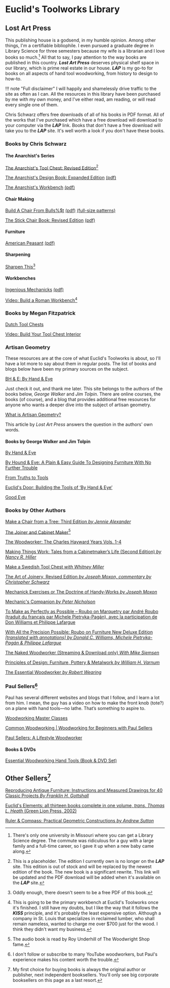 # Euclid's Toolworks Library

## Lost Art Press

This publishing house is a godsend, in my humble opinion. Among other things, I'm a certifiable bibliophile. I even pursued a graduate degree in Library Science for three semesters because my wife is a librarian and I love books so much.[^1] All that to say, I pay attention to the way books are published in this country. ***Lost Art Press*** deserves physical shelf space in our library, which is prime real estate in our house. ***LAP*** is my go-to for books on all aspects of hand tool woodworking, from history to design to how-to.

!!! note "Full disclaimer"
    I will happily and shamelessly drive traffic to the site as often as I can. All the resources in this library have been purchased by me with my own money, and I've either read, am reading, or will read every single one of them.

Chris Schwarz offers free downloads of all of his books in PDF format. All of the works that I've purchased which have a free download will download to your computer via the ***LAP*** link. Books that don't have a free download will take you to the ***LAP*** site. It's well worth a look if you don't have these books.

### Books by Chris Schwarz

#### The Anarchist's Series

[The Anarchist's Tool Chest: Revised Edition](https://lostartpress.com/products/the-anarchists-tool-chest?_pos=6&_psq=+Anarchist%27s&_ss=e&_v=1.0)[^2]

[The Anarchist's Design Book: Expanded Edition](https://lostartpress.com/products/the-anarchists-design-book?_pos=2&_sid=e40acc0da&_ss=r&_fid=ecaab3f0a) [(pdf)](https://blog.lostartpress.com/wp-content/uploads/2024/02/ADB_expanded_2024.pdf)

[The Anarchist's Workbench](https://lostartpress.com/products/the-anarchists-workbench?_pos=1&_sid=09236828f&_ss=r&_fid=82c3f0a82) [(pdf)](https://blog.lostartpress.com/wp-content/uploads/2020/07/AWB_Consumer_June-2020_v5.1-1.pdf)

#### Chair Making

[Build A Chair From Bulls%$t](https://lostartpress.com/products/build-a-chair-from-bulls-t?_pos=1&_psq=+build+a+chair&_ss=e&_v=1.0) [(pdf)](https://blog.lostartpress.com/wp-content/uploads/2025/05/BACFBS_book.pdf) [(full-size patterns)](https://blog.lostartpress.com/wp-content/uploads/2025/05/BACFBS-full-size-patterns-for-download-and-printing.pdf)

[The Stick Chair Book: Revised Edition](https://lostartpress.com/products/the-stick-chair-book?_pos=6&_psq=+chair&_ss=e&_v=1.0) [(pdf)](https://blog.lostartpress.com/wp-content/uploads/2023/09/The-Stick-Chair-Book-REVISED-2023.pdf)

#### Furniture

[American Peasant](https://lostartpress.com/products/american-peasant-signed-by-the-author?_pos=1&_psq=+American+peas&_ss=e&_v=1.0) [(pdf)](https://blog.lostartpress.com/wp-content/uploads/2024/07/American-Peasant-July-2024.pdf)

#### Sharpening

[Sharpen This](https://lostartpress.com/products/sharpen-this?_pos=1&_psq=+Sharpen&_ss=e&_v=1.0&variant=39783356039231)[^3]

#### Workbenches

[Ingenious Mechanicks](https://lostartpress.com/products/ingenious-mechanicks?_pos=1&_psq=+ingenious&_ss=e&_v=1.0) [(pdf)](https://blog.lostartpress.com/wp-content/uploads/2024/12/Ingenious_Mechanicks_4.pdf)

[Video: Build a Roman Workbench](https://lostartpress.com/products/video-build-a-roman-workbench?_pos=4&_psq=+workbench&_ss=e&_v=1.0)[^4]

### Books by Megan Fitzpatrick

[Dutch Tool Chests](https://lostartpress.com/products/dutch-tool-chests?_pos=1&_psq=+Megan+Fitzpatrick&_ss=e&_v=1.0)

[Video: Build Your Tool Chest Interior](https://lostartpress.com/products/video-build-your-tool-chest-interior?_pos=3&_psq=+Megan&_ss=e&_v=1.0)

### Artisan Geometry

These resources are at the core of what Euclid's Toolworks is about, so I'll have a lot more to say about them in regular posts. The list of books and blogs below have been my primary sources on the subject.

[BH & E: By Hand & Eye](https://www.byhandandeye.com/)

Just check it out, and thank me later. This site belongs to the authors of the books below, *George Walker* and *Jim Tolpin*. There are online courses, the books (of course), and a blog that provides additional free resources for anyone who wants a deeper dive into the subject of artisan geometry.

[What is Artisan Geometry?](https://lostartpress.com/pages/what-is-artisan-geometry?_pos=1&_sid=8e65f218a&_ss=r)

This article by *Lost Art Press* answers the question in the authors' own words.

#### Books by George Walker and Jim Tolpin

[By Hand & Eye](https://lostartpress.com/products/by-hand-eye-1?_pos=1&_psq=+by+hand&_ss=e&_v=1.0&variant=501064457)

[By Hound & Eye: A Plain & Easy Guide To Designing Furniture With No Further Trouble](https://lostartpress.com/products/by-hound-eye?_pos=1&_psq=+by+hound&_ss=e&_v=1.0&variant=6373998785)

[From Truths to Tools](https://lostartpress.com/products/from-truth-to-tools?_pos=1&_psq=+truth&_ss=e&_v=1.0&variant=104827781139)

[Euclid's Door: Building the Tools of ‘By Hand & Eye’](https://lostartpress.com/products/euclids-door?_pos=1&_sid=bc218e5d5&_ss=r&variant=39679042355263)

[Good Eye](https://lostartpress.com/products/good-eye?_pos=1&_psq=+good&_ss=e&_v=1.0&variant=41389817036863)

### Books by Other Authors

[Make a Chair from a Tree: Third Edition *by Jennie Alexander*](https://lostartpress.com/products/make-a-chair-from-a-tree)

[The Joiner and Cabinet Maker](https://lostartpress.com/products/the-joiner-and-cabinet-maker-1)[^5]

[The Woodworker: The Charles Hayward Years Vols. 1-4](https://lostartpress.com/products/the-woodworker-vols-1-4?_pos=2&_sid=56eb0681e&_ss=r&variant=41514873454655)

[Making Things Work: Tales from a Cabinetmaker’s Life (Second Edition) *by Nancy R. Hiller*](https://lostartpress.com/products/making-things-work-tales-from-a-cabinetmaker-s-life?_pos=1&_sid=45cd586ce&_ss=r)

[Make a Swedish Tool Chest *with Whitney Miller*](https://lostartpress.com/products/make-a-swedish-tool-chest-with-whitney-miller)

[The Art of Joinery, Revised Edition *by Joseph Moxon, commentary by Christopher Schwarz*](https://blog.lostartpress.com/wp-content/uploads/2022/07/AOJ_revised_Jan2020.pdf)

[Mechanick Exercises or The Doctrine of Handy-Works *by Joseph Moxon*](https://www.leevalley.com/en-us/shop/tools/books-and-dvds/115398-mechanick-exercises-or-the-doctrine-of-handy-works?item=20L0359)

[Mechanic's Companion *by Peter Nicholson*](https://lostartpress.com/products/mechanics-companion?_pos=1&_psq=+Mechanics&_ss=e&_v=1.0)

[To Make as Perfectly as Possible – Roubo on Marquetry par André Roubo (traduit du français par Michele Pietryka-Pagán), avec la participation de Don Williams et Philippe Lafargue](https://www.leevalley.com/en-us/shop/tools/books-and-dvds/71187-to-make-as-perfectly-as-possible-roubo-on-marquetry?item=20L0325)

[With All the Precision Possible: Roubo on Furniture New Deluxe Edition *[translated with annotations] by Donald C. Williams, Michele Pietryka-Pagán & Philippe Lafargue*](https://lostartpress.com/products/with-all-the-precision-possible-roubo-on-furniture-deluxe-edition?_pos=1&_psq=+Roubo&_ss=e&_v=1.0)

[The Naked Woodworker (Streaming & Download only) *With Mike Siemsen*](https://lostartpress.com/products/the-naked-woodworker?_pos=4&_psq=+The+woodworker&_ss=e&_v=1.0)

[Principles of Design: Furniture, Pottery & Metalwork *by William H. Varnum*](https://lostartpress.com/products/principles-of-design-furniture-clay-glass?_pos=1&_psq=+Principles+&_ss=e&_v=1.0)

[The Essential Woodworker *by Robert Wearing*](https://lostartpress.com/products/the-essential-woodworker?_pos=1&_psq=+The+Essential&_ss=e&_v=1.0&variant=41325887848511)

### Paul Sellers[^6]

Paul has several different websites and blogs that I follow, and I learn a lot from him. I mean, the guy has a video on how to make the front knob (tote?) on a plane with hand tools—no lathe. That’s something to aspire to.

[Woodworking Master Classes](https://woodworkingmasterclasses.com/)

[Common Woodworking | Woodworking for Beginners with Paul Sellers](https://commonwoodworking.com/)

[Paul Sellers: A Lifestyle Woodworker](https://paulsellers.com/)

#### Books & DVDs

[Essential Woodworking Hand Tools (Book & DVD Set)](https://rokesmith.com/product/essential-woodworking-hand-tools-book-dvd-set)

## Other Sellers[^7]

[Reproducing Antique Furniture: Instructions and Measured Drawings for 40 Classic Projects *By Franklin H. Gottshall*](https://store.doverpublications.com/products/9780486279763)

[Euclid's Elements: all thirteen books complete in one volume, *trans. Thomas L. Heath* (Green Lion Press, 2002)](https://www.greenlion.com/books/EuclidsElements.html)

[Ruler & Compass: Practical Geometric Constructions *by Andrew Sutton*](https://bookshop.org/p/books/ruler-compass-practical-geometric-constructions-andrew-sutton/12543278?ean=9781952178092)

[^1]: There's only one university in Missouri where you can get a Library Science degree. The commute was ridiculous for a guy with a large family and a full-time career, so I gave it up when a new baby came along.

[^2]: This is a placeholder. The edition I currently own is no longer on the ***LAP*** site. This edition is out of stock and will be replaced by the newest edition of the book. The new book is a significant rewrite. This link will be updated and the PDF download will be added when it's available on the ***LAP*** site.

[^3]: Oddly enough, there doesn't seem to be a free PDF of this book.

[^4]: This is going to be the primary workbench at Euclid's Toolworks once it's finished. I still have my doubts, but I like the way that it follows the ***KISS*** principle, and it's probably the least expensive option. Although a company in St. Louis that specializes in reclaimed lumber, who shall remain nameless, wanted to charge me over $700 just for the wood. I think they didn't want my business.

[^5]: The audio book is read by Roy Underhill of The Woodwright Shop fame.

[^6]: I don't follow or subscribe to many YouTube woodworkers, but Paul's experience makes his content worth the trouble.

[^7]: My first choice for buying books is always the original author or publisher, next independent booksellers. You'll only see big corporate booksellers on this page as a last resort.
